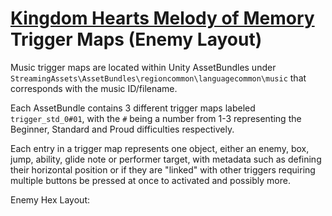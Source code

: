 # [Kingdom Hearts Melody of Memory](index.md) Trigger Maps (Enemy Layout)

Music trigger maps are located within Unity AssetBundles under `StreamingAssets\AssetBundles\regioncommon\languagecommon\music` that corresponds with the music ID/filename.

Each AssetBundle contains 3 different trigger maps labeled `trigger_std_0#01`, with the `#` being a number from 1-3 representing the Beginner, Standard and Proud difficulties respectively.

Each entry in a trigger map represents one object, either an enemy, box, jump, ability, glide note or performer target, with metadata such as defining their horizontal position or if they are "linked" with other triggers requiring multiple buttons be pressed at once to activated and possibly more.

Enemy Hex Layout:
